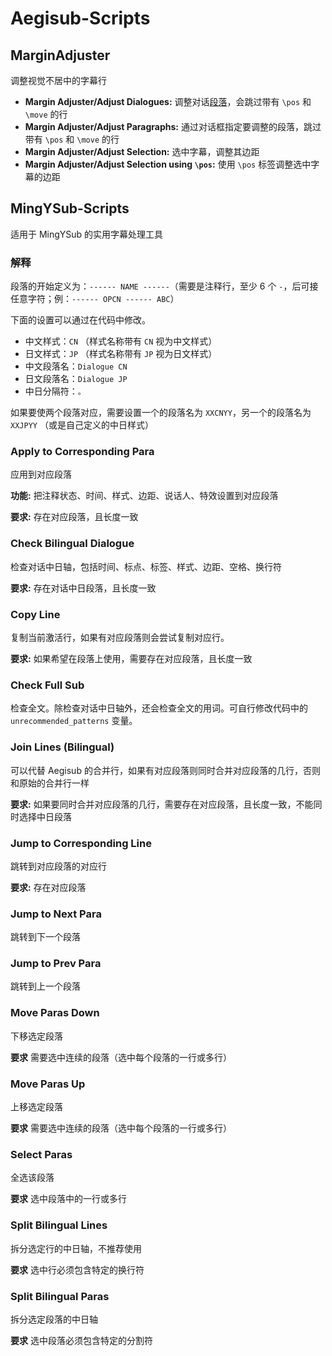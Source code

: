 # Aegisub-Scripts

## MarginAdjuster

调整视觉不居中的字幕行

- **Margin Adjuster/Adjust Dialogues:** 调整对话[段落](#解释)，会跳过带有 `\pos` 和 `\move` 的行
- **Margin Adjuster/Adjust Paragraphs:** 通过对话框指定要调整的段落，跳过带有 `\pos` 和 `\move` 的行
- **Margin Adjuster/Adjust Selection:** 选中字幕，调整其边距
- **Margin Adjuster/Adjust Selection using `\pos`:** 使用 `\pos` 标签调整选中字幕的边距

## MingYSub-Scripts

适用于 MingYSub 的实用字幕处理工具

### 解释

段落的开始定义为：`------ NAME ------`（需要是注释行，至少 6 个 `-`，后可接任意字符；例：`------ OPCN ------ ABC`）

下面的设置可以通过在代码中修改。
- 中文样式：`CN` （样式名称带有 `CN` 视为中文样式）
- 日文样式：`JP` （样式名称带有 `JP` 视为日文样式）
- 中文段落名：`Dialogue CN`
- 日文段落名：`Dialogue JP`
- 中日分隔符：`。`

如果要使两个段落对应，需要设置一个的段落名为 `XXCNYY`，另一个的段落名为 `XXJPYY` （或是自己定义的中日样式）

### Apply to Corresponding Para

应用到对应段落

**功能:** 把注释状态、时间、样式、边距、说话人、特效设置到对应段落

**要求:** 存在对应段落，且长度一致

### Check Bilingual Dialogue

检查对话中日轴，包括时间、标点、标签、样式、边距、空格、换行符

**要求:** 存在对话中日段落，且长度一致

### Copy Line

复制当前激活行，如果有对应段落则会尝试复制对应行。

**要求:** 如果希望在段落上使用，需要存在对应段落，且长度一致

### Check Full Sub

检查全文。除检查对话中日轴外，还会检查全文的用词。可自行修改代码中的 `unrecommended_patterns` 变量。

### Join Lines (Bilingual)

可以代替 Aegisub 的合并行，如果有对应段落则同时合并对应段落的几行，否则和原始的合并行一样

**要求:** 如果要同时合并对应段落的几行，需要存在对应段落，且长度一致，不能同时选择中日段落

### Jump to Corresponding Line

跳转到对应段落的对应行

**要求:** 存在对应段落

### Jump to Next Para

跳转到下一个段落

### Jump to Prev Para

跳转到上一个段落

### Move Paras Down

下移选定段落

**要求** 需要选中连续的段落（选中每个段落的一行或多行）

### Move Paras Up

上移选定段落

**要求** 需要选中连续的段落（选中每个段落的一行或多行）

### Select Paras

全选该段落

**要求** 选中段落中的一行或多行

### Split Bilingual Lines

拆分选定行的中日轴，不推荐使用

**要求** 选中行必须包含特定的换行符

### Split Bilingual Paras

拆分选定段落的中日轴

**要求** 选中段落必须包含特定的分割符

